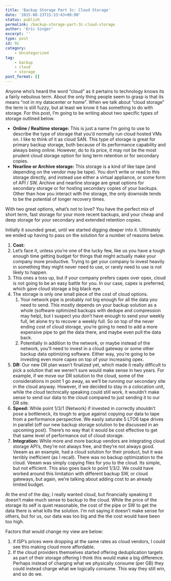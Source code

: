 ```yaml
---
title: 'Backup Storage Part 3c: Cloud Storage'
date: '2015-08-23T15:33:43+00:00'
status: publish
permalink: /backup-storage-part-3c-cloud-storage
author: 'Eric Singer'
excerpt: ''
type: post
id: 91
category:
    - Uncategorized
tag:
    - backup
    - cloud
    - storage
post_format: []
---
```

Anyone who’s heard the word “cloud” as it pertains to technology knows its a fairly nebulous term. About the only thing people seem to grasp is that its means “not in my datacenter or home”. When we talk about “cloud storage” the term is still fuzzy, but at least we know it has something to do with storage. For this post, I’m going to be writing about two specific types of storage outlined below.

- **Online / Realtime storage:** This is just a name I’m going to use to describe the type of storage that you’d normally run cloud hosted VMs on. I like to think of it as cloud SAN. This type of storage is great for primary backup storage, both because of its performance capability and always being online. However, do to its price, it may not be the most prudent cloud storage option for long term retention or for secondary copies.
- **Nearline or Archive storage:** This storage is a kind of like tape (and depending on the vendor may be tape). You don’t write or read to this storage directly, and instead use either a virtual appliance, or some form of API / SW. Archive and nearline storage are great options for secondary storage or for hosting secondary copies of your backups. Other than how you interact with the storage, the only downside tends to be the potential of longer recovery times.

With two great options, what’s not to love? You have the perfect mix of short term, fast storage for your more recent backups, and your cheap and deep storage for your secondary and extended retention copies.

Initially it sounded great, until we started digging deeper into it. Ultimately we ended up having to pass on the solution for a number of reasons below.

1. **Cost:**
  1. Let’s face it, unless you’re one of the lucky few, like us you have a tough enough time getting budget for things that might actually make your company more productive. Trying to get your company to invest heavily in something they might never need to use, or rarely need to use is not likely to happen.
  2. This ones a toss up, but if your company prefers capex over opex, cloud is not going to be an easy battle for you. In our case, capex is preferred, which gave cloud storage a big black eye.
  3. The storage is only one small piece of the cost of cloud options. 
      1. Your network pipe is probably not big enough for all the data you need to send. This mostly depends on your backup solution as a whole (software optimized backups with dedupe and compression may help), but I suspect you don’t have enough to send your weekly full, let alone try to recover a weekly full. So on top of the never ending cost of cloud storage, you’re going to need to add a more expensive pipe to get the data there, and maybe even pull the data back.
      2. Potentially in addition to the network, or maybe instead of the network, you’ll need to invest in a cloud gateway or some other backup data optimizing software. Either way, you’re going to be investing even more capex on top of your increasing opex.
2. **DR:** Our new DR plan wasn’t finalized yet, which made it really difficult to pick a solution that we weren’t sure would make sense in two years. For example, if we move our DR solution to the cloud, some of the considerations in point 1 go away, as we’ll be running our secondary site in the cloud anyway. However, if we decided to stay in a colocation unit, while the cloud technically speaking could still work, it wouldn’t make sense to send our data to the cloud compared to just sending it to our DR site.
3. **Speed:** While point 1/3/1 (Network) if invested in correctly shouldn’t pose a bottleneck, its tough to argue against copying our data to tape from a performance perspective. We easily saturate 5 LTO6 tape drives in parallel (off our new backup storage solution to be discussed in an upcoming post). There’s no way that it would be cost effective to get that same level of performance out of cloud storage.
4. **Integration:** While more and more backup vendors are integrating cloud storage API’s, they’re not always free, and they’re not always good. Veeam as an example, had a cloud solution for their product, but it was terribly inefficient (as I recall). There was no backup optimization to the cloud. Veeam was simply copying files for you to the cloud. Its simple, but not efficient. This also goes back to point 1/3/2. We could have worked around this limitation with different backup SW, or cloud gateways, but again, we’re talking about adding cost to an already limited budget.

At the end of the day, I really wanted cloud, but financially speaking it doesn’t make much sense to backup to the cloud. While the price of the storage its self is quiet reasonable, the cost of the pipe or SW to get the data there is what kills the solution. I’m not saying it doesn’t make sense for others, but for us, our data was too big and the the cost would have been too high.

Factors that would change my view are below:

1. if ISP’s prices were dropping at the same rates as cloud vendors, I could see this making cloud more affordable.
2. If the cloud providers themselves started offering deduplication targets as part of their storage offering I think this would make a big difference. Perhaps instead of charging what we physically consume (per GB) they could instead charge what we logically consume. This way they still win, and so do we.